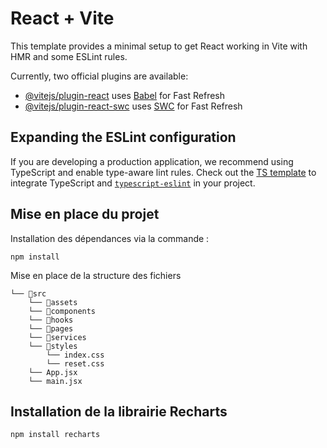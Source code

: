 # React + Vite

This template provides a minimal setup to get React working in Vite with HMR and some ESLint rules.

Currently, two official plugins are available:

- [@vitejs/plugin-react](https://github.com/vitejs/vite-plugin-react/blob/main/packages/plugin-react/README.md) uses [Babel](https://babeljs.io/) for Fast Refresh
- [@vitejs/plugin-react-swc](https://github.com/vitejs/vite-plugin-react-swc) uses [SWC](https://swc.rs/) for Fast Refresh

## Expanding the ESLint configuration

If you are developing a production application, we recommend using TypeScript and enable type-aware lint rules. Check out the [TS template](https://github.com/vitejs/vite/tree/main/packages/create-vite/template-react-ts) to integrate TypeScript and [`typescript-eslint`](https://typescript-eslint.io) in your project.

## Mise en place du projet

Installation des dépendances via la commande :

```
npm install
```

Mise en place de la structure des fichiers

```
└── 📁src
    └── 📁assets
    └── 📁components
    └── 📁hooks
    └── 📁pages
    └── 📁services
    └── 📁styles
        └── index.css
        └── reset.css
    └── App.jsx
    └── main.jsx
```

## Installation de la librairie Recharts

```
npm install recharts
```
